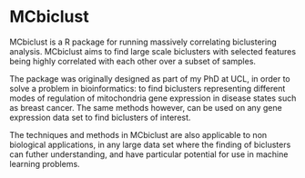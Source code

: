 # MCbiclust

MCbiclust is a R package for running massively correlating biclustering analysis. MCbiclust aims to find large scale biclusters with selected features being highly correlated with each other over a subset of samples.

The package was originally designed as part of my PhD at UCL, in order to solve a problem in bioinformatics: to find biclusters representing different modes of regulation of mitochondria gene expression in disease states such as breast cancer.
The same methods however, can be used on any gene expression data set to find biclusters of interest.

The techniques and methods in MCbiclust are also applicable to non biological applications, in any large data set where the finding of biclusters can futher understanding, and have particular potential for use in machine learning problems.

